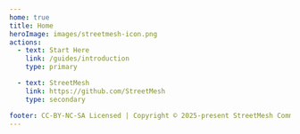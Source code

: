 ```yaml
---
home: true
title: Home
heroImage: images/streetmesh-icon.png
actions:
  - text: Start Here
    link: /guides/introduction
    type: primary

  - text: StreetMesh
    link: https://github.com/StreetMesh
    type: secondary

footer: CC-BY-NC-SA Licensed | Copyright © 2025-present StreetMesh Community
---
```


[default-theme-home]: https://vuejs.press/reference/default-theme/frontmatter.html#home-page
